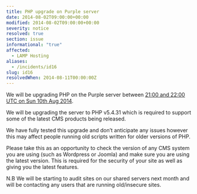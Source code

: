 ```yaml
---
title: PHP upgrade on Purple server
date: 2014-08-02T09:00:00+00:00
modified: 2014-08-02T09:00:00+00:00
severity: notice
resolved: true
section: issue
informational: "true"
affected:
  - LAMP Hosting
aliases:
  - /incidents/id16
slug: id16
resolvedWhen: 2014-08-11T00:00:00Z
---
```


We will be upgrading PHP on the Purple server between [21:00 and 22:00 UTC on Sun 10th Aug 2014](https://www.timeanddate.com/worldclock/fixedtime.html?iso=20140810T20&ah=1).

We will be upgrading the server to PHP v5.4.31 which is required to support some of the latest CMS products being released.

We have fully tested this upgrade and don’t anticipate any issues however this may affect people running old scripts written for older versions of PHP.

Please take this as an opportunity to check the version of any CMS system you are using (such as Wordpress or Joomla) and make sure you are using the latest version.  This is required for the security of your site as well as giving you the latest features.

N.B We will be starting to audit sites on our shared servers next month and will be contacting any users that are running old/insecure sites.

